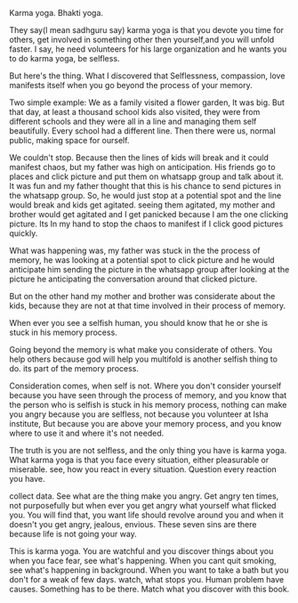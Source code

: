 Karma yoga. Bhakti yoga.

They say(I mean sadhguru say) karma yoga is that you devote you time for others, get involved in something other then yourself,and you will unfold faster.
I say, he need volunteers for his large organization and he wants you to do karma yoga, be selfless.

But here's the thing. What I discovered that Selflessness, compassion, love manifests itself when you go beyond the process of your memory.

Two simple example: We as a family visited a flower garden, It was big. But that day, at least a thousand school kids also visited, they were from different schools and they were all in a line and managing them self beautifully. Every school had a different line. Then there were us, normal public, making space for ourself.

We couldn't stop. Because then the lines of kids will break and it could manifest chaos, but my father was high on anticipation.
His friends go to places and click picture and put them on whatsapp group and talk about it. It was fun and my father thought that this is his chance to send pictures in the whatsapp group. So, he would just stop at a potential spot and the line would break and kids get agitated. seeing them agitated, my mother and brother would get agitated and I get panicked because  I am the one clicking picture. Its In my hand to stop the chaos to manifest if I click good pictures quickly.

What was happening was, my father was stuck in the the process of memory, he was looking at a potential spot to click picture and he would anticipate him sending the picture in the whatsapp group after looking at the picture he anticipating the conversation around that clicked picture.

But on the other hand my mother and brother was considerate about the kids, because they are not at that time involved in their process of memory.

When ever you see a selfish human, you should know that he or she is stuck in his memory process.

Going beyond the memory is what make you considerate of others.
You help others because god will help you multifold is another selfish thing to do. its part of the memory process.

Consideration comes, when self is not. Where you don't consider yourself because you have seen through the process of memory, and you know that the person who is selfish is stuck in his memory process, nothing can make you angry because you are selfless, not because you volunteer at Isha institute, But because you are above your memory process, and you know where to use it and where it's not needed.

The truth is you are not selfless, and the only thing you have is karma yoga. 
What karma yoga is that you face every situation, either pleasurable or miserable. see, how you react in every situation. Question every reaction you have.

collect data. See what are the thing make you angry. Get angry ten times, not purposefully but when ever you get angry what yourself what flicked you.
You will find that, you want life should revolve around you and when it doesn't you get angry, jealous, envious. These seven sins are there because life is not going your way.

This is karma yoga. You are watchful and you discover things about you when you face fear, see what's happening.
When you cant quit smoking, see what's happening in background.
When you want to take a bath but you don't for a weak of few  days. watch, what stops you.
Human problem have causes. Something has to be there.
Match what you discover with this book.